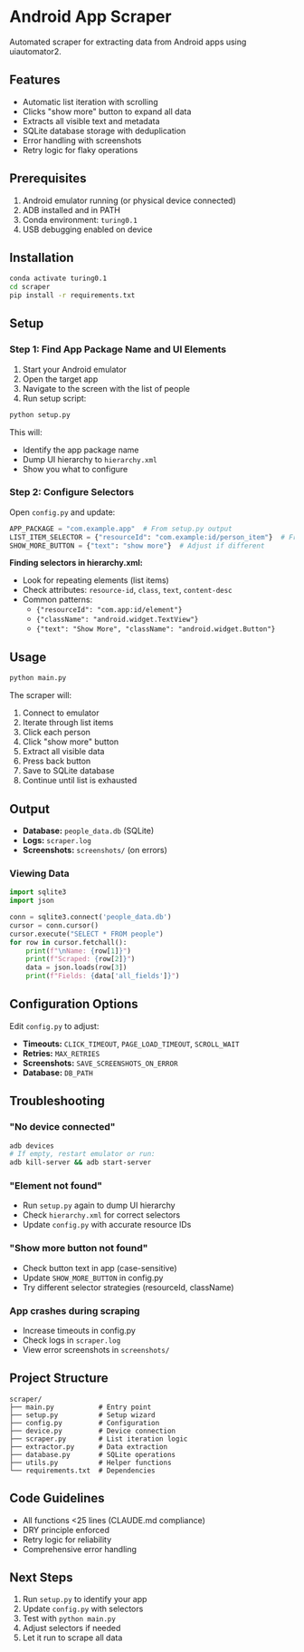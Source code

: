 # Android App Scraper

Automated scraper for extracting data from Android apps using uiautomator2.

## Features

- Automatic list iteration with scrolling
- Clicks "show more" button to expand all data
- Extracts all visible text and metadata
- SQLite database storage with deduplication
- Error handling with screenshots
- Retry logic for flaky operations

## Prerequisites

1. Android emulator running (or physical device connected)
2. ADB installed and in PATH
3. Conda environment: `turing0.1`
4. USB debugging enabled on device

## Installation

```bash
conda activate turing0.1
cd scraper
pip install -r requirements.txt
```

## Setup

### Step 1: Find App Package Name and UI Elements

1. Start your Android emulator
2. Open the target app
3. Navigate to the screen with the list of people
4. Run setup script:

```bash
python setup.py
```

This will:
- Identify the app package name
- Dump UI hierarchy to `hierarchy.xml`
- Show you what to configure

### Step 2: Configure Selectors

Open `config.py` and update:

```python
APP_PACKAGE = "com.example.app"  # From setup.py output
LIST_ITEM_SELECTOR = {"resourceId": "com.example:id/person_item"}  # From hierarchy.xml
SHOW_MORE_BUTTON = {"text": "show more"}  # Adjust if different
```

**Finding selectors in hierarchy.xml:**
- Look for repeating elements (list items)
- Check attributes: `resource-id`, `class`, `text`, `content-desc`
- Common patterns:
  - `{"resourceId": "com.app:id/element"}`
  - `{"className": "android.widget.TextView"}`
  - `{"text": "Show More", "className": "android.widget.Button"}`

## Usage

```bash
python main.py
```

The scraper will:
1. Connect to emulator
2. Iterate through list items
3. Click each person
4. Click "show more" button
5. Extract all visible data
6. Press back button
7. Save to SQLite database
8. Continue until list is exhausted

## Output

- **Database:** `people_data.db` (SQLite)
- **Logs:** `scraper.log`
- **Screenshots:** `screenshots/` (on errors)

### Viewing Data

```python
import sqlite3
import json

conn = sqlite3.connect('people_data.db')
cursor = conn.cursor()
cursor.execute("SELECT * FROM people")
for row in cursor.fetchall():
    print(f"\nName: {row[1]}")
    print(f"Scraped: {row[2]}")
    data = json.loads(row[3])
    print(f"Fields: {data['all_fields']}")
```

## Configuration Options

Edit `config.py` to adjust:

- **Timeouts:** `CLICK_TIMEOUT`, `PAGE_LOAD_TIMEOUT`, `SCROLL_WAIT`
- **Retries:** `MAX_RETRIES`
- **Screenshots:** `SAVE_SCREENSHOTS_ON_ERROR`
- **Database:** `DB_PATH`

## Troubleshooting

### "No device connected"
```bash
adb devices
# If empty, restart emulator or run:
adb kill-server && adb start-server
```

### "Element not found"
- Run `setup.py` again to dump UI hierarchy
- Check `hierarchy.xml` for correct selectors
- Update `config.py` with accurate resource IDs

### "Show more button not found"
- Check button text in app (case-sensitive)
- Update `SHOW_MORE_BUTTON` in config.py
- Try different selector strategies (resourceId, className)

### App crashes during scraping
- Increase timeouts in config.py
- Check logs in `scraper.log`
- View error screenshots in `screenshots/`

## Project Structure

```
scraper/
├── main.py           # Entry point
├── setup.py          # Setup wizard
├── config.py         # Configuration
├── device.py         # Device connection
├── scraper.py        # List iteration logic
├── extractor.py      # Data extraction
├── database.py       # SQLite operations
├── utils.py          # Helper functions
└── requirements.txt  # Dependencies
```

## Code Guidelines

- All functions <25 lines (CLAUDE.md compliance)
- DRY principle enforced
- Retry logic for reliability
- Comprehensive error handling

## Next Steps

1. Run `setup.py` to identify your app
2. Update `config.py` with selectors
3. Test with `python main.py`
4. Adjust selectors if needed
5. Let it run to scrape all data
